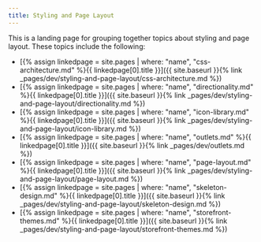 ```yaml
---
title: Styling and Page Layout
---
```


This is a landing page for grouping together topics about styling and page layout. These topics include the following:

- [{% assign linkedpage = site.pages | where: "name", "css-architecture.md" %}{{ linkedpage[0].title }}]({{ site.baseurl }}{% link _pages/dev/styling-and-page-layout/css-architecture.md %})
- [{% assign linkedpage = site.pages | where: "name", "directionality.md" %}{{ linkedpage[0].title }}]({{ site.baseurl }}{% link _pages/dev/styling-and-page-layout/directionality.md %})
- [{% assign linkedpage = site.pages | where: "name", "icon-library.md" %}{{ linkedpage[0].title }}]({{ site.baseurl }}{% link _pages/dev/styling-and-page-layout/icon-library.md %})
- [{% assign linkedpage = site.pages | where: "name", "outlets.md" %}{{ linkedpage[0].title }}]({{ site.baseurl }}{% link _pages/dev/outlets.md %})
- [{% assign linkedpage = site.pages | where: "name", "page-layout.md" %}{{ linkedpage[0].title }}]({{ site.baseurl }}{% link _pages/dev/styling-and-page-layout/page-layout.md %})
- [{% assign linkedpage = site.pages | where: "name", "skeleton-design.md" %}{{ linkedpage[0].title }}]({{ site.baseurl }}{% link _pages/dev/styling-and-page-layout/skeleton-design.md %})
- [{% assign linkedpage = site.pages | where: "name", "storefront-themes.md" %}{{ linkedpage[0].title }}]({{ site.baseurl }}{% link _pages/dev/styling-and-page-layout/storefront-themes.md %})

